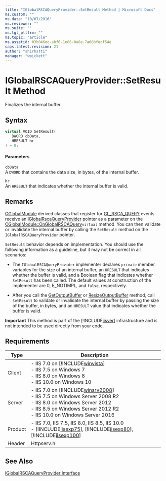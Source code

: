 ```yaml
---
title: "IGlobalRSCAQueryProvider::SetResult Method | Microsoft Docs"
ms.custom: ""
ms.date: "10/07/2016"
ms.reviewer: ""
ms.suite: ""
ms.tgt_pltfrm: ""
ms.topic: "article"
ms.assetid: 03b046ec-abf6-1e86-0a8e-7a08bfecf54e
caps.latest.revision: 21
author: "shirhatti"
manager: "wpickett"
---
```

# IGlobalRSCAQueryProvider::SetResult Method
Finalizes the internal buffer.  
  
## Syntax  
  
```cpp  
virtual VOID SetResult(  
   DWORD cbData,  
   HRESULT hr  
) = 0;  
```  
  
#### Parameters  
 `cbData`  
 A `DWORD` that contains the data size, in bytes, of the internal buffer.  
  
 `hr`  
 An `HRESULT` that indicates whether the internal buffer is valid.  
  
## Remarks  
 [CGlobalModule](../../web-development-reference\native-code-api-reference/cglobalmodule-class.md) derived classes that register for [GL_RSCA_QUERY](../../web-development-reference\native-code-api-reference/request-processing-constants.md) events receive an [IGlobalRscaQueryProvider](../../web-development-reference\native-code-api-reference/iglobalrscaqueryprovider-interface.md) pointer as a parameter on the [CGlobalModule::OnGlobalRSCAQuery](../../web-development-reference\native-code-api-reference/cglobalmodule-onglobalrscaquery-method.md)`virtual` method. You can then validate or invalidate the internal buffer by calling the `SetResult` method on the `IGlobalRSCAQueryProvider` pointer.  
  
 `SetResult` behavior depends on implementation. You should use the following information as a guideline, but it may not be correct in all scenarios:  
  
-   The `IGlobalRSCAQueryProvider` implementer declares `private` member variables for the size of an internal buffer, an `HRESULT` that indicates whether the buffer is valid, and a Boolean flag that indicates whether `SetResult` has been called. The default values at construction of the implementer are 0, E_NOTIMPL, and `false`, respectively.  
  
-   After you call the [GetOutputBuffer](../../web-development-reference\native-code-api-reference/iglobalrscaqueryprovider-getoutputbuffer-method.md) or [ResizeOutputBuffer](../../web-development-reference\native-code-api-reference/iglobalrscaqueryprovider-resizeoutputbuffer-method.md) method, call `SetResult` to validate or invalidate the internal buffer by passing the size of the buffer, in bytes, and an `HRESULT` value that indicates whether the buffer is valid.  
  
 **Important** This method is part of the [!INCLUDE[iisver](../../wmi-provider/includes/iisver-md.md)] infrastructure and is not intended to be used directly from your code.  
  
## Requirements  
  
|Type|Description|  
|----------|-----------------|  
|Client|-   IIS 7.0 on [!INCLUDE[winvista](../../wmi-provider/includes/winvista-md.md)]<br />-   IIS 7.5 on Windows 7<br />-   IIS 8.0 on Windows 8<br />-   IIS 10.0 on Windows 10|  
|Server|-   IIS 7.0 on [!INCLUDE[winsrv2008](../../wmi-provider/includes/winsrv2008-md.md)]<br />-   IIS 7.5 on Windows Server 2008 R2<br />-   IIS 8.0 on Windows Server 2012<br />-   IIS 8.5 on Windows Server 2012 R2<br />-   IIS 10.0 on Windows Server 2016|  
|Product|-   IIS 7.0, IIS 7.5, IIS 8.0, IIS 8.5, IIS 10.0<br />-   [!INCLUDE[iisexp75](../../web-development-reference/native-code-api-reference/includes/iisexp75-md.md)], [!INCLUDE[iisexp80](../../web-development-reference/native-code-api-reference/includes/iisexp80-md.md)], [!INCLUDE[iisexp100](../../web-development-reference/native-code-api-reference/includes/iisexp100-md.md)]|  
|Header|Httpserv.h|  
  
## See Also  
 [IGlobalRSCAQueryProvider Interface](../../web-development-reference\native-code-api-reference/iglobalrscaqueryprovider-interface.md)